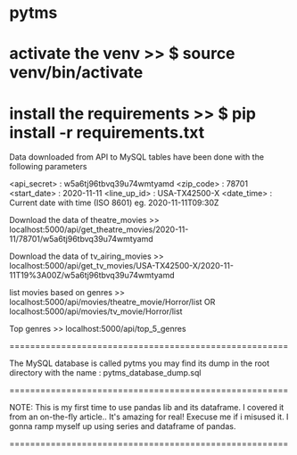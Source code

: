 # pytms

# activate the venv >> $ source venv/bin/activate

# install the requirements >> $ pip install -r requirements.txt

Data downloaded from API to MySQL tables have been done with the following parameters

<api_secret>  : w5a6tj96tbvq39u74wmtyamd
<zip_code> : 78701
<start_date> : 2020-11-11
<line_up_id> : USA-TX42500-X
<date_time> : Current date with time (ISO 8601) eg. 2020-11-11T09:30Z

Download the data of theatre_movies >> localhost:5000/api/get_theatre_movies/2020-11-11/78701/w5a6tj96tbvq39u74wmtyamd

Download the data of tv_airing_movies >> localhost:5000/api/get_tv_movies/USA-TX42500-X/2020-11-11T19%3A00Z/w5a6tj96tbvq39u74wmtyamd

list movies based on genres >> localhost:5000/api/movies/theatre_movie/Horror/list OR localhost:5000/api/movies/tv_movie/Horror/list

Top genres >> localhost:5000/api/top_5_genres

======================================================

The MySQL database is called pytms
you may find its dump in the root directory with the name : pytms_database_dump.sql

======================================================

NOTE: This is my first time to use pandas lib and its dataframe. I covered it from an on-the-fly article.. It's amazing for real! Execuse me if i misused it. I gonna ramp myself up using series and dataframe of pandas.

======================================================
